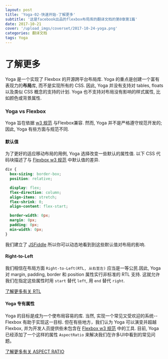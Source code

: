 ```yaml
---
layout: post
title: 'Yoga-02-快速开始-了解更多'
subtitle: '这是facebook出品的flexbox布局库的翻译文档的第0章第1篇'
date: 2017-10-21
cover: '/upload_imgs/coverset/2017-10-24-yoga.png'
categories: 翻译文档
tags: Yoga
---
```


# 了解更多

Yoga 是一个实现了 Flexbox 的开源跨平台布局库. Yoga 的重点是创建一个富有表现力的**布局**库, 而不是实现所有的 CSS. 因此, Yoga 并没有支持对 tables, floats 以及类似 CSS 概念的支持的计划. Yoga 也不支持对布局没有影响的样式属性, 比如颜色或背景属性.

### Yoga vs Flexbox

Yoga 旨在依据 [w3 规范](https://www.w3.org/TR/css3-flexbox) 与Flexbox兼容. 然而, Yoga 并不是严格遵守规范开发的; 因此, Yoga 有些方面与规范不同.

#### 默认值

为了更好的适应移动布局的用例, Yoga 选择改变一些默认的属性值. 以下 CSS 代码块描述了与 [Flexbox w3 规范](https://www.w3.org/TR/css3-flexbox) 中默认值的差异.

```css
div {
  box-sizing: border-box;
  position: relative;

  display: flex;
  flex-direction: column;
  align-items: stretch;
  flex-shrink: 0;
  align-content: flex-start;

  border-width: 0px;
  margin: 0px;
  padding: 0px;
  min-width: 0px;
}
```

我们建立了 [JSFiddle](https://jsfiddle.net/emilsjolander/jckmwztt/) 所以你可以动态地看到到这些默认值对布局的影响.

#### Right-to-Left

我们相信在布局方面 `Right-to-Left(RTL, 从右至左)` 应当是一等公民.因此, Yoga 对 margin, padding, border 和 position 属性实行非标准的 RTL 支持. 这就允许我们在指定这些属性时用 `start` 替代 `left`, 用 `end` 替代 `right`.

[了解更多有关 RTL](https://facebook.github.io/yoga/docs/rtl/)

#### Yoga 专有属性

Yoga 的目标是成为一个使布局容易的库. 当然, 实现一个常见又受欢迎的系统-- Flexbox 有助于实现这一目标. 但在有些地方，我们认为 Yoga 可以演变并超越 Flexbox, 并为开发人员提供些未包含在 [Flexbox w3 规范](https://www.w3.org/TR/css3-flexbox) 中的工具. 目前,  Yoga 已经添加了一个这样的属性 `AspectRatio` 来解决我们在许多UI中看到的常见问题。

[了解更多有关 ASPECT RATIO](https://facebook.github.io/yoga/docs/aspect-ratio/)